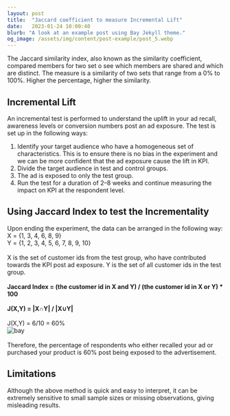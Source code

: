 ```yaml
---
layout: post
title:  "Jaccard coefficient to measure Incremental Lift"
date:   2023-01-24 10:00:40
blurb: "A look at an example post using Bay Jekyll theme."
og_image: /assets/img/content/post-example/post_5.webp
---
```

<!--
<img src="{{ "/assets/img/content/post-example/post_6.webp" | absolute_url }}" alt="bay" class="post-pic"/>  -->

<p>The Jaccard similarity index, also known as the similarity coefficient, compared members for two set o see which members are shared and which are distinct. The measure is a similarity of two sets that range from a 0% to 100%. Higher the percentage, higher the similarity.</p>

<h2>Incremental Lift</h2>

<p>An incremental test is performed to understand the uplift in your ad recall, awareness levels or conversion numbers post an ad exposure. The test is set up in the following ways:</p>
<ol>
<li>Identify your target audience who have a homogeneous set of characteristics. This is to ensure there is no bias in the experiment and we can be more confident that the ad exposure cause the lift in KPI.</li>
<li>Divide the target audience in test and control groups.</li>
<li>The ad is exposed to only the test group.</li>
<li>Run the test for a duration of 2–8 weeks and continue measuring the impact on KPI at the respondent level.</li>
</ol>

<h2>Using Jaccard Index to test the Incrementality</h2>
<p>Upon ending the experiment, the data can be arranged in the following way:
<br />
X = {1, 3, 4, 6, 8, 9}
<br />
Y = {1, 2, 3, 4, 5, 6, 7, 8, 9, 10}
<br /> 
<br />
X is the set of customer ids from the test group, who have contributed towards the KPI post ad exposure. Y is the set of all customer ids in the test group.
<br />
<br />
<b>Jaccard Index = (the customer id in X and Y) / (the customer id in X or Y) * 100 </b>
<br />
<br />
<b>J(X,Y) = |X∩Y| / |X∪Y|</b>
<br />
<br />
J(X,Y) = 6/10 = 60%
<br />
<img src="{{ "/assets/img/content/post-example/post_6_1.webp" | absolute_url }}" alt="bay" class="post-pic"/> 
<br />
<br />
Therefore, the percentage of respondents who either recalled your ad or purchased your product is 60% post being exposed to the advertisement.
</p>

<h2>Limitations</h2>
<p>Although the above method is quick and easy to interpret, it can be extremely sensitive to small sample sizes or missing observations, giving misleading results.</p>